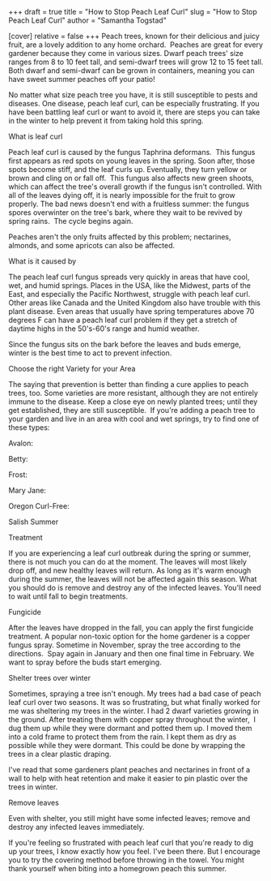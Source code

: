 +++
draft = true
title = "How to Stop Peach Leaf Curl"
slug = "How to Stop Peach Leaf Curl"
author = "Samantha Togstad"

[cover]
relative = false
+++
Peach trees, known for their delicious and juicy fruit, are a lovely addition to any home orchard.  Peaches are great for every gardener because they come in various sizes. Dwarf peach trees' size ranges from 8 to 10 feet tall, and semi-dwarf trees will grow 12 to 15 feet tall. Both dwarf and semi-dwarf can be grown in containers, meaning you can have sweet summer peaches off your patio! 

No matter what size peach tree you have, it is still susceptible to pests and diseases. One disease, peach leaf curl, can be especially frustrating. If you have been battling leaf curl or want to avoid it, there are steps you can take in the winter to help prevent it from taking hold this spring. 



What is leaf curl 

Peach leaf curl is caused by the fungus Taphrina deformans.  This fungus first appears as red spots on young leaves in the spring. Soon after, those spots become stiff, and the leaf curls up. Eventually, they turn yellow or brown and cling on or fall off.  This fungus also affects new green shoots, which can affect the tree's overall growth if the fungus isn't controlled. With all of the leaves dying off, it is nearly impossible for the fruit to grow properly. The bad news doesn't end with a fruitless summer: the fungus spores overwinter on the tree's bark, where they wait to be revived by spring rains.  The cycle begins again. 



Peaches aren't the only fruits affected by this problem; nectarines, almonds, and some apricots can also be affected. 





What is it caused by

The peach leaf curl fungus spreads very quickly in areas that have cool, wet, and humid springs. Places in the USA, like the Midwest, parts of the East, and especially the Pacific Northwest, struggle with peach leaf curl. Other areas like Canada and the United Kingdom also have trouble with this plant disease. Even areas that usually have spring temperatures above 70 degrees F can have a peach leaf curl problem if they get a stretch of daytime highs in the 50's-60's range and humid weather. 



Since the fungus sits on the bark before the leaves and buds emerge, winter is the best time to act to prevent infection. 



Choose the right Variety for your Area

The saying that prevention is better than finding a cure applies to peach trees, too. Some varieties are more resistant, although they are not entirely immune to the disease. Keep a close eye on newly planted trees; until they get established, they are still susceptible.  If you're adding a peach tree to your garden and live in an area with cool and wet springs, try to find one of these types: 



Avalon:



Betty: 



Frost:



Mary Jane:



Oregon Curl-Free: 



Salish Summer







Treatment

If you are experiencing a leaf curl outbreak during the spring or summer, there is not much you can do at the moment. The leaves will most likely drop off, and new healthy leaves will return. As long as it's warm enough during the summer, the leaves will not be affected again this season. What you should do is remove and destroy any of the infected leaves. You'll need to wait until fall to begin treatments. 





Fungicide

After the leaves have dropped in the fall, you can apply the first fungicide treatment. A popular non-toxic option for the home gardener is a copper fungus spray. Sometime in November, spray the tree according to the directions.  Spay again in January and then one final time in February. We want to spray before the buds start emerging. 



Shelter trees over winter

Sometimes, spraying a tree isn't enough. My trees had a bad case of peach leaf curl over two seasons. It was so frustrating, but what finally worked for me was sheltering my trees in the winter. I had 2 dwarf varieties growing in the ground. After treating them with copper spray throughout the winter,  I dug them up while they were dormant and potted them up. I moved them into a cold frame to protect them from the rain. I kept them as dry as possible while they were dormant. This could be done by wrapping the trees in a clear plastic draping. 

I've read that some gardeners plant peaches and nectarines in front of a wall to help with heat retention and make it easier to pin plastic over the trees in winter. 



Remove leaves

Even with shelter, you still might have some infected leaves; remove and destroy any infected leaves immediately. 



If you're feeling so frustrated with peach leaf curl that you're ready to dig up your trees, I know exactly how you feel. I've been there. But I encourage you to try the covering method before throwing in the towel. You might thank yourself when biting into a homegrown peach this summer.
